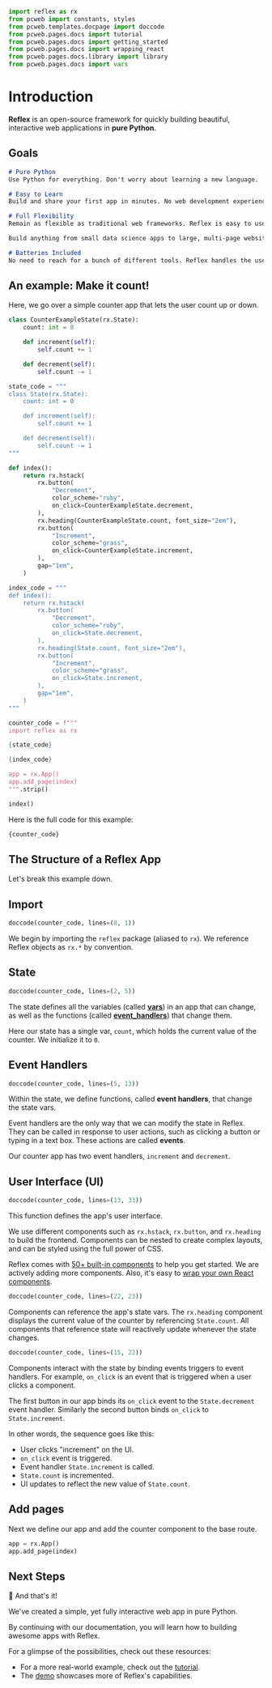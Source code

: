 ```python exec
import reflex as rx
from pcweb import constants, styles
from pcweb.templates.docpage import doccode
from pcweb.pages.docs import tutorial
from pcweb.pages.docs import getting_started
from pcweb.pages.docs import wrapping_react
from pcweb.pages.docs.library import library
from pcweb.pages.docs import vars
```

<!-- TODO how do we consistently rename page title? -->
# Introduction

**Reflex** is an open-source framework for quickly building beautiful, interactive web applications in **pure Python**.

## Goals

```md section
# Pure Python
Use Python for everything. Don't worry about learning a new language.

# Easy to Learn
Build and share your first app in minutes. No web development experience required.

# Full Flexibility
Remain as flexible as traditional web frameworks. Reflex is easy to use, yet allows for advanced use cases.

Build anything from small data science apps to large, multi-page websites. **This entire site was built and deployed with Reflex!**

# Batteries Included
No need to reach for a bunch of different tools. Reflex handles the user interface, server-side logic, and deployment of your app.
```

## An example: Make it count!

Here, we go over a simple counter app that lets the user count up or down.

<!-- TODO use radix components, to allow more concise styling - e.g. all them props -->

```python exec
class CounterExampleState(rx.State):
    count: int = 0

    def increment(self):
        self.count += 1

    def decrement(self):
        self.count -= 1

state_code = """
class State(rx.State):
    count: int = 0

    def increment(self):
        self.count += 1

    def decrement(self):
        self.count -= 1
"""

def index():
    return rx.hstack(
        rx.button(
            "Decrement",
            color_scheme="ruby",
            on_click=CounterExampleState.decrement,
        ),
        rx.heading(CounterExampleState.count, font_size="2em"),
        rx.button(
            "Increment",
            color_scheme="grass",
            on_click=CounterExampleState.increment,
        ),
        gap="1em",
    )

index_code = """
def index():
    return rx.hstack(
        rx.button(
            "Decrement",
            color_scheme="ruby",
            on_click=State.decrement,
        ),
        rx.heading(State.count, font_size="2em"),
        rx.button(
            "Increment",
            color_scheme="grass",
            on_click=State.increment,
        ),
        gap="1em",
    )
"""

counter_code = f"""
import reflex as rx

{state_code}

{index_code}

app = rx.App()
app.add_page(index)
""".strip()
```

```python demo box
index()
```

Here is the full code for this example:

```python
{counter_code}
```

## The Structure of a Reflex App

Let's break this example down.

## Import

```python eval
doccode(counter_code, lines=(0, 1))
```

We begin by importing the `reflex` package (aliased to `rx`). We reference Reflex objects as `rx.*` by convention.

## State

```python eval
doccode(counter_code, lines=(2, 5))
```

The state defines all the variables (called **[vars]({vars.base_vars.path})**) in an app that can change, as well as the functions (called **[event_handlers](#event-handlers)**) that change them.

Here our state has a single var, `count`, which holds the current value of the counter. We initialize it to `0`.

## Event Handlers

```python eval
doccode(counter_code, lines=(5, 13))
```

Within the state, we define functions, called **event handlers**, that change the state vars.

Event handlers are the only way that we can modify the state in Reflex.
They can be called in response to user actions, such as clicking a button or typing in a text box.
These actions are called **events**.

Our counter app has two event handlers, `increment` and `decrement`.

## User Interface (UI)

```python eval
doccode(counter_code, lines=(13, 33))
```

This function defines the app's user interface.

We use different components such as `rx.hstack`, `rx.button`, and `rx.heading` to build the frontend. Components can be nested to create complex layouts, and can be styled using the full power of CSS.

Reflex comes with [50+ built-in components]({library.path}) to help you get started.
We are actively adding more components. Also, it's easy to [wrap your own React components]({wrapping_react.overview.path}).

```python eval
doccode(counter_code, lines=(22, 23))
```

Components can reference the app's state vars.
The `rx.heading` component displays the current value of the counter by referencing `State.count`.
All components that reference state will reactively update whenever the state changes.

```python eval
doccode(counter_code, lines=(15, 22))
```

Components interact with the state by binding events triggers to event handlers.
For example, `on_click` is an event that is triggered when a user clicks a component.

The first button in our app binds its `on_click` event to the `State.decrement` event handler.  Similarly the second button binds `on_click` to `State.increment`.

In other words, the sequence goes like this:
* User clicks "increment" on the UI.
* `on_click` event is triggered.
* Event handler `State.increment` is called.
* `State.count` is incremented.
* UI updates to reflect the new value of `State.count`.

## Add pages

Next we define our app and add the counter component to the base route.
```python
app = rx.App()
app.add_page(index)
```

## Next Steps

🎉 And that's it!

We've created a simple, yet fully interactive web app in pure Python.

By continuing with our documentation, you will learn how to building awesome apps with Reflex.

For a glimpse of the possibilities, check out these resources:

* For a more real-world example, check out the [tutorial]({tutorial.intro.path}).
* The [demo](https://demo.reflex.run) showcases more of Reflex's capabilities.
